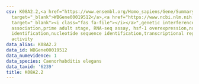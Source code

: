 ```yaml
---
csv: K08A2.2,<a href="https://www.ensembl.org/Homo_sapiens/Gene/Summary?db=core;g=WBGene00019512"
  target="_blank">WBGene00019512</a>,<a href="https://www.ncbi.nlm.nih.gov/pubmed/30894454"
  target="_blank"><i class="fas fa-file"></i></a>",genetic interference,functional
  association,prime adult stage, RNA-seq assay, hsf-1 overexpression,nucleotide sequence
  identification,nucleotide sequence identification,transcriptional regulation,up-regulates
  activity
data_alias: K08A2.2
data_id: WBGene00019512
data_numevidence: 1
data_species: Caenorhabditis elegans
data_taxid: '6239'
title: K08A2.2
---
```

